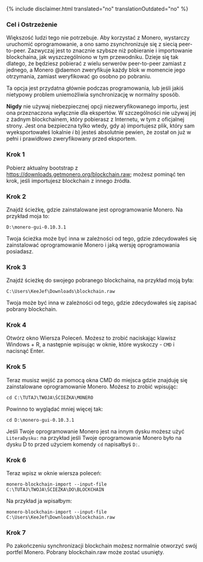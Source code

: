 {% include disclaimer.html translated="no" translationOutdated="no" %}

### Cel i Ostrzeżenie

Większość ludzi tego nie potrzebuje. Aby korzystać z Monero, wystarczy
uruchomić oprogramowanie, a ono samo zsynchronizuje się z siecią
peer-to-peer. Zazwyczaj jest to znacznie szybsze niż pobieranie i
importowanie blockchaina, jak wyszczególniono w tym przewodniku. Dzieje się
tak dlatego, że będziesz pobierać z wielu serwerów peer-to-peer zamiast z
jednego, a Monero @daemon zweryfikuje każdy blok w momencie jego otrzymania,
zamiast weryfikować go osobno po pobraniu.

Ta opcja jest przydatna głównie podczas programowania, lub jeśli jakiś
nietypowy problem uniemożliwia synchronizację w normalny sposób.

**Nigdy** nie używaj niebezpiecznej opcji niezweryfikowanego importu, jest ona przeznaczona wyłącznie dla ekspertów. W szczególności nie używaj jej z żadnym blockchainem, który pobierasz z Internetu, w tym z oficjalnej strony. Jest ona bezpieczna tylko wtedy, gdy a) importujesz plik, który sam wyeksportowałeś lokalnie *i* b) jesteś absolutnie pewien, że został on już w pełni i prawidłowo zweryfikowany przed eksportem.

### Krok 1

Pobierz aktualny bootstrap z https://downloads.getmonero.org/blockchain.raw;
możesz pominąć ten krok, jeśli importujesz blockchain z innego źródła.

### Krok 2

Znajdź ścieżkę, gdzie zainstalowane jest oprogramowanie Monero. Na przykład
moja to:

`D:\monero-gui-0.10.3.1`

Twoja ścieżka może być inna w zależności od tego, gdzie zdecydowałeś się
zainstalować oprogramowanie Monero i jaką wersję oprogramowania posiadasz.

### Krok 3

Znajdź ścieżkę do swojego pobranego blockchaina, na przykład moją była:

`C:\Users\KeeJef\Downloads\blockchain.raw`

Twoja może być inna w zależności od tego, gdzie zdecydowałeś się zapisać
pobrany blockchain.

### Krok 4

Otwórz okno Wiersza Poleceń. Możesz to zrobić naciskając klawisz Windows +
R, a następnie wpisując w oknie, które wyskoczy - `CMD` i nacisnąć Enter.

### Krok 5

Teraz musisz wejść za pomocą okna CMD do miejsca gdzie znajduję się
zainstalowane oprogramowanie Monero. Możesz to zrobić wpisując:

`cd C:\TUTAJ\TWOJA\ŚCIEŻKA\MONERO`

Powinno to wyglądać mniej więcej tak:

`cd D:\monero-gui-0.10.3.1`

Jeśli Twoje oprogramowanie Monero jest na innym dysku możesz użyć
`LiteraDysku:` na przykład jeśli Twoje oprogramowanie Monero było na dysku D
to przed użyciem komendy `cd` napisałbyś `D:`.

### Krok 6

Teraz wpisz w oknie wiersza poleceń:

`monero-blockchain-import --input-file C:\TUTAJ\TWOJA\ŚCIEŻKA\DO\BLOCKCHAIN`

Na przykład ja wpisałbym:

`monero-blockchain-import --input-file
C:\Users\KeeJef\Downloads\blockchain.raw`

### Krok 7

Po zakończeniu synchronizacji blockchain możesz normalnie otworzyć swój
portfel Monero. Pobrany blockchain.raw może zostać usunięty.

